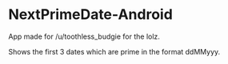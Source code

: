 # NextPrimeDate-Android
App made for /u/toothless_budgie for the lolz.

Shows the first 3 dates which are prime in the format ddMMyyy.